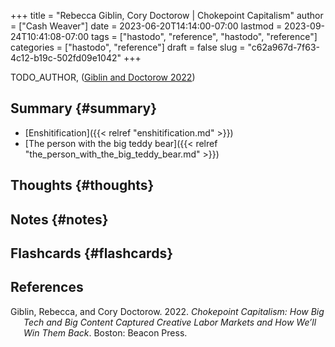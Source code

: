 +++
title = "Rebecca Giblin, Cory Doctorow | Chokepoint Capitalism"
author = ["Cash Weaver"]
date = 2023-06-20T14:14:00-07:00
lastmod = 2023-09-24T10:41:08-07:00
tags = ["hastodo", "reference", "hastodo", "reference"]
categories = ["hastodo", "reference"]
draft = false
slug = "c62a967d-7f63-4c12-b19c-502fd09e1042"
+++

TODO_AUTHOR, (<a href="#citeproc_bib_item_1">Giblin and Doctorow 2022</a>)


## Summary {#summary}

-   [Enshitification]({{< relref "enshitification.md" >}})
-   [The person with the big teddy bear]({{< relref "the_person_with_the_big_teddy_bear.md" >}})


## Thoughts {#thoughts}


## Notes {#notes}


## Flashcards {#flashcards}

## References

<style>.csl-entry{text-indent: -1.5em; margin-left: 1.5em;}</style><div class="csl-bib-body">
  <div class="csl-entry"><a id="citeproc_bib_item_1"></a>Giblin, Rebecca, and Cory Doctorow. 2022. <i>Chokepoint Capitalism: How Big Tech and Big Content Captured Creative Labor Markets and How We’ll Win Them Back</i>. Boston: Beacon Press.</div>
</div>

